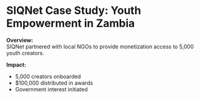 # SIQNet Case Study: Youth Empowerment in Zambia

**Overview:**  
SIQNet partnered with local NGOs to provide monetization access to 5,000 youth creators.

**Impact:**  
- 5,000 creators onboarded  
- $100,000 distributed in awards  
- Government interest initiated
